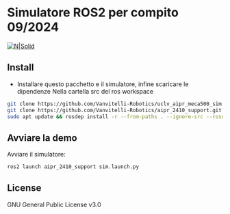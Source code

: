# Simulatore ROS2 per compito 09/2024

[![N|Solid](https://www.unicampania.it/doc/img/logo_vanvitelli.jpg)](https://www.ingegneria.unicampania.it/roboticslab)

## Install

- Installare questo pacchetto e il simulatore, infine scaricare le dipendenze
Nella cartella src del ros workspace
```bash
git clone https://github.com/Vanvitelli-Robotics/uclv_aipr_meca500_sim.git #Simulatore
git clone https://github.com/Vanvitelli-Robotics/aipr_2410_support.git
sudo apt update && rosdep install -r --from-paths . --ignore-src --rosdistro $ROS_DISTRO -y
```

## Avviare la demo

Avviare il simulatore:
```bash
ros2 launch aipr_2410_support sim.launch.py
```

## License

GNU General Public License v3.0